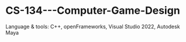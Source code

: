 # CS-134---Computer-Game-Design
Language &amp; tools: C++, openFrameworks, Visual Studio 2022, Autodesk Maya
